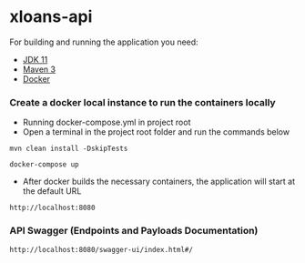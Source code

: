 # xloans-api

For building and running the application you need:

- [JDK 11](https://www.oracle.com/java/technologies/javase-jdk11-downloads.html)
- [Maven 3](https://maven.apache.org)
- [Docker](https://docs.docker.com/get-docker/)

### Create a docker local instance to run the containers locally
- Running docker-compose.yml in project root
- Open a terminal in the project root folder and run the commands below

```shell
mvn clean install -DskipTests
```

```shell
docker-compose up
```

- After docker builds the necessary containers, the application will start at the default URL
```shell
http://localhost:8080
```

### API Swagger (Endpoints and Payloads Documentation)
```shell
http://localhost:8080/swagger-ui/index.html#/
```








